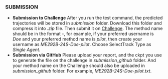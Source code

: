 ### SUBMISSION
- **Submission to Challenge** After you run the test command, the predicted trajectories will be stored in *submission* folder. Download this folder and compress it into *.zip* file. Then submit it on [Challenge](https://challenge.interaction-dataset.com/upload/). The method name should be in the format *<your-username>-<preferred-methodname>*, for example, if your preferred username is *Doe* and your preferred method name is *pilot*, then create your username as *ME292B-24S-Doe-pilot*. Choose SelectTrack Type as *Single Agent*.
- **Submission via GitHub** Please upload your report, and the ckpt you use to generate the file on the challenge in *submission_github* folder. And your method name on the Challenge should also be uploaded in *submission_github* folder. For example, *ME292B-24S-Doe-pilot.txt*.
